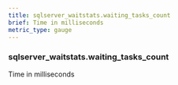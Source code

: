 ```yaml
---
title: sqlserver_waitstats.waiting_tasks_count
brief: Time in milliseconds
metric_type: gauge
---
```

### sqlserver_waitstats.waiting_tasks_count

Time in milliseconds